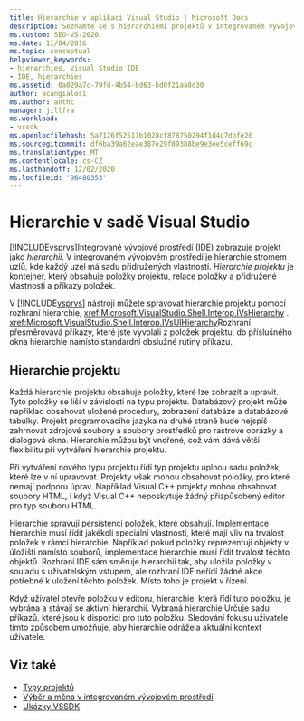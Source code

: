 ```yaml
---
title: Hierarchie v aplikaci Visual Studio | Microsoft Docs
description: Seznamte se s hierarchiemi projektů v integrovaném vývojovém prostředí (IDE) sady Visual Studio, které obsahuje položky projektu a jejich přidružené vlastnosti.
ms.custom: SEO-VS-2020
ms.date: 11/04/2016
ms.topic: conceptual
helpviewer_keywords:
- hierarchies, Visual Studio IDE
- IDE, hierarchies
ms.assetid: 0a029a7c-79fd-4b54-bd63-bd0f21aa8d30
author: acangialosi
ms.author: anthc
manager: jillfra
ms.workload:
- vssdk
ms.openlocfilehash: 5a7126f52517b1028cf878750294f1d4c7dbfe26
ms.sourcegitcommit: df6ba39a62eae387e29f89388be9e3ee5ceff69c
ms.translationtype: MT
ms.contentlocale: cs-CZ
ms.lasthandoff: 12/02/2020
ms.locfileid: "96480353"
---
```

# <a name="hierarchies-in-visual-studio"></a>Hierarchie v sadě Visual Studio
[!INCLUDE[vsprvs](../../code-quality/includes/vsprvs_md.md)]Integrované vývojové prostředí (IDE) zobrazuje projekt jako *hierarchii*. V integrovaném vývojovém prostředí je hierarchie stromem uzlů, kde každý uzel má sadu přidružených vlastností. *Hierarchie projektu* je kontejner, který obsahuje položky projektu, relace položky a přidružené vlastnosti a příkazy položek.

 V [!INCLUDE[vsprvs](../../code-quality/includes/vsprvs_md.md)] nástroji můžete spravovat hierarchie projektu pomocí rozhraní hierarchie, <xref:Microsoft.VisualStudio.Shell.Interop.IVsHierarchy> . <xref:Microsoft.VisualStudio.Shell.Interop.IVsUIHierarchy>Rozhraní přesměrovává příkazy, které jste vyvolali z položek projektu, do příslušného okna hierarchie namísto standardní obslužné rutiny příkazu.

## <a name="project-hierarchies"></a>Hierarchie projektu
 Každá hierarchie projektu obsahuje položky, které lze zobrazit a upravit. Tyto položky se liší v závislosti na typu projektu. Databázový projekt může například obsahovat uložené procedury, zobrazení databáze a databázové tabulky. Projekt programovacího jazyka na druhé straně bude nejspíš zahrnovat zdrojové soubory a soubory prostředků pro rastrové obrázky a dialogová okna. Hierarchie můžou být vnořené, což vám dává větší flexibilitu při vytváření hierarchie projektu.

 Při vytváření nového typu projektu řídí typ projektu úplnou sadu položek, které lze v ní upravovat. Projekty však mohou obsahovat položky, pro které nemají podporu úprav. Například Visual C++ projekty mohou obsahovat soubory HTML, i když Visual C++ neposkytuje žádný přizpůsobený editor pro typ souboru HTML.

 Hierarchie spravují persistenci položek, které obsahují. Implementace hierarchie musí řídit jakékoli speciální vlastnosti, které mají vliv na trvalost položek v rámci hierarchie. Například pokud položky reprezentují objekty v úložišti namísto souborů, implementace hierarchie musí řídit trvalost těchto objektů. Rozhraní IDE sám směruje hierarchii tak, aby uložila položky v souladu s uživatelským vstupem, ale rozhraní IDE neřídí žádné akce potřebné k uložení těchto položek. Místo toho je projekt v řízení.

 Když uživatel otevře položku v editoru, hierarchie, která řídí tuto položku, je vybrána a stávají se aktivní hierarchií. Vybraná hierarchie Určuje sadu příkazů, které jsou k dispozici pro tuto položku. Sledování fokusu uživatele tímto způsobem umožňuje, aby hierarchie odrážela aktuální kontext uživatele.

## <a name="see-also"></a>Viz také
- [Typy projektů](../../extensibility/internals/project-types.md)
- [Výběr a měna v integrovaném vývojovém prostředí](../../extensibility/internals/selection-and-currency-in-the-ide.md)
- [Ukázky VSSDK](https://github.com/Microsoft/VSSDK-Extensibility-Samples)
